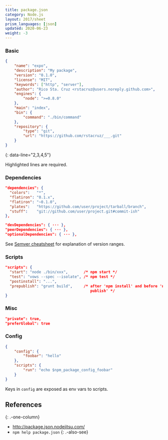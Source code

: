 ```yaml
---
title: package.json
category: Node.js
layout: 2017/sheet
prism_languages: [json]
updated: 2020-06-23
weight: -3
---
```


### Basic

```json
{
    "name": "expo",
    "description": "My package",
    "version": "0.1.0",
    "license": "MIT",
    "keywords": ["http", "server"],
    "author": "Rico Sta. Cruz <rstacruz@users.noreply.github.com>",
    "engines": {
        "node": ">=0.8.0"
    },
    "main": "index",
    "bin": {
        "command": "./bin/command"
    },
    "repository": {
        "type": "git",
        "url": "https://github.com/rstacruz/___.git"
    }
}
```

{: data-line="2,3,4,5"}

Highlighted lines are required.

### Dependencies

```json
"dependencies": {
  "colors":   "*",
  "flatiron": "0.1.x",
  "flatiron": "~0.1.0",
  "plates":   "https://github.com/user/project/tarball/branch",
  "stuff":    "git://github.com/user/project.git#commit-ish"
},
```

```json
"devDependencies": { ··· },
"peerDependencies": { ··· },
"optionalDependencies": { ··· },
```

See [Semver cheatsheet](./semver) for explanation of version ranges.

### Scripts

```json
"scripts": {
  "start": "node ./bin/xxx",       /* npm start */
  "test": "vows --spec --isolate", /* npm test */
  "postinstall": "...",
  "prepublish": "grunt build",     /* after 'npm install' and before 'npm
                                      publish' */
}
```

### Misc

```json
"private": true,
"preferGlobal": true
```

### Config

```json
{
    "config": {
        "foobar": "hello"
    },
    "scripts": {
        "run": "echo $npm_package_config_foobar"
    }
}
```

Keys in `config` are exposed as env vars to scripts.

## References

{: .-one-column}

-   <http://package.json.nodejitsu.com/>
-   `npm help package.json`
    {: .-also-see}
